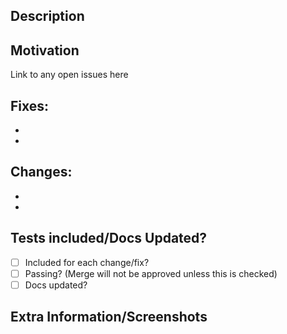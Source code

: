 ## Description

## Motivation 

Link to any open issues here

## Fixes:

* 
*  

## Changes:

* 
* 

## Tests included/Docs Updated?

- [ ] Included for each change/fix?
- [ ] Passing? (Merge will not be approved unless this is checked)
- [ ] Docs updated?

## Extra Information/Screenshots
